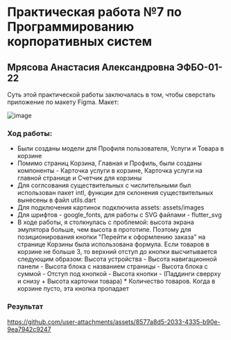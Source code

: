 # Практическая работа №7 по Программированию корпоративных систем

## Мрясова Анастасия Александровна ЭФБО-01-22

Суть этой практической работы заключалась в том, чтобы сверстать приложение по макету Figma. Макет:

![image](https://github.com/user-attachments/assets/7cf7ba6b-14f1-48c6-be6b-90341f459b4c)

### Ход работы:
* Были созданы модели для Профиля пользователя, Услуги и Товара в корзине
* Помимо страниц Корзина, Главная и Профиль, были созданы компоненты - Карточка услуги в корзине, Карточка услуги на главной странице и Счетчик для корзины
* Для соглсования существительных с числительными был использован пакет intl, функции для склонения существительных вынесены в файл utils.dart
* Для подключения картинок подключила assets: assets/images
* Для шрифтов - google_fonts, для работы с SVG файлами - flutter_svg
* В ходе работы, я столкнулась с проблемой: высота экрана эмулятора больше, чем высота в прототипе. Поэтому для позиционирования кнопки "Перейти к оформлению заказа" на странице Корзины была использована формула. Если товаров в корзине не больше 3, то верхний отступ до кнопки высчитывается следующим образом: Высота устройства - Высота навигационной панели - Высота блока с названием страницы - Высота блока с суммой - Отступ под кнопкой - Высота кнопки - (Паддинги сверрху и снизу + Высота карточки товара) * Количество товаров. Когда в корзине пусто, эта кнопка пропадает

### Результат

https://github.com/user-attachments/assets/8577a8d5-2033-4335-b90e-9ea7942c9247




